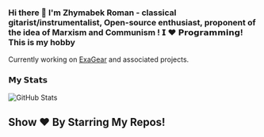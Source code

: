 ### Hi there 👋 I'm Zhymabek Roman - classical gitarist/instrumentalist, Open-source enthusiast, proponent of the idea of Marxism and Communism ! 𝗜 ❤️ 𝗣𝗿𝗼𝗴𝗿𝗮𝗺𝗺𝗶𝗻𝗴! This is my hobby

Currently working on [ExaGear](https://4pda.ru/forum/index.php?showtopic=992239) and associated projects.

### 𝗠𝘆 𝗦𝘁𝗮𝘁𝘀
![GitHub Stats](https://github-readme-stats.vercel.app/api?username=ZhymabekRoman&show_icons=true&hide_border=true)


## Show ❤️ By Starring My Repos!
